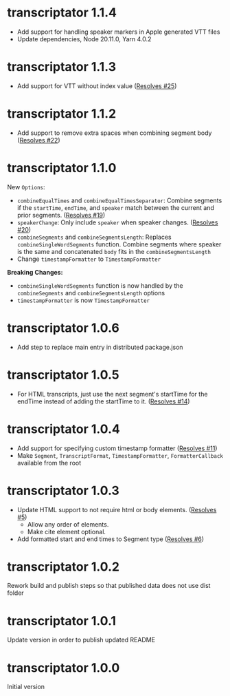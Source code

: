 # transcriptator 1.1.4

-   Add support for handling speaker markers in Apple generated VTT files
-   Update dependencies, Node 20.11.0, Yarn 4.0.2

# transcriptator 1.1.3

-   Add support for VTT without index value ([Resolves #25](https://github.com/stevencrader/transcriptator/issues/25))

# transcriptator 1.1.2

-   Add support to remove extra spaces when combining segment body ([Resolves #22](https://github.com/stevencrader/transcriptator/issues/22))

# transcriptator 1.1.0

New `Options`:

-   `combineEqualTimes` and `combineEqualTimesSeparator`: Combine segments if the `startTime`, `endTime`, and `speaker` match between the current and prior segments. ([Resolves #19](https://github.com/stevencrader/transcriptator/issues/19))
-   `speakerChange`: Only include `speaker` when speaker changes. ([Resolves #20](https://github.com/stevencrader/transcriptator/issues/20))
-   `combineSegments` and `combineSegmentsLength`: Replaces `combineSingleWordSegments` function. Combine segments where speaker is the same and concatenated `body` fits in the `combineSegmentsLength`
-   Change `timestampFormatter` to `TimestampFormatter`

**Breaking Changes:**

-   `combineSingleWordSegments` function is now handled by the `combineSegments` and `combineSegmentsLength` options
-   `timestampFormatter` is now `TimestampFormatter`

# transcriptator 1.0.6

-   Add step to replace main entry in distributed package.json

# transcriptator 1.0.5

-   For HTML transcripts, just use the next segment's startTime for the endTime instead of adding the startTime to
    it. ([Resolves #14](https://github.com/stevencrader/transcriptator/issues/14))

# transcriptator 1.0.4

-   Add support for specifying custom timestamp
    formatter ([Resolves #11](https://github.com/stevencrader/transcriptator/issues/11))
-   Make `Segment`, `TranscriptFormat`, `TimestampFormatter`, `FormatterCallback` available from the root

# transcriptator 1.0.3

-   Update HTML support to not require html or body
    elements. ([Resolves #5](https://github.com/stevencrader/transcriptator/issues/5))
    -   Allow any order of elements.
    -   Make cite element optional.
-   Add formatted start and end times to Segment
    type ([Resolves #6](https://github.com/stevencrader/transcriptator/issues/6))

# transcriptator 1.0.2

Rework build and publish steps so that published data does not use dist folder

# transcriptator 1.0.1

Update version in order to publish updated README

# transcriptator 1.0.0

Initial version
